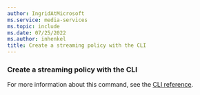 ```yaml
---
author: IngridAtMicrosoft
ms.service: media-services
ms.topic: include
ms.date: 07/25/2022
ms.author: inhenkel
title: Create a streaming policy with the CLI
---
```


### Create a streaming policy with the CLI

For more information about this command, see the [CLI reference](/cli/azure/ams/streaming-policy?view=azure-cli-latest&preserve-view=true#az-ams-streaming-policy-create).
